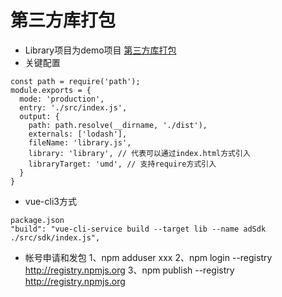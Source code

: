 # 第三方库打包
  + Library项目为demo项目 [第三方库打包](./Library/webpack.library.js "第三方库打包")
  + 关键配置
  ```
  const path = require('path');
  module.exports = {
    mode: 'production',
    entry: './src/index.js',
    output: {
      path: path.resolve(__dirname, './dist'),
      externals: ['lodash'],
      fileName: 'library.js',
      library: 'library', // 代表可以通过index.html方式引入
      libraryTarget: 'umd', // 支持require方式引入
    }
  }
  ```
  + vue-cli3方式
  ```
  package.json
  "build": "vue-cli-service build --target lib --name adSdk ./src/sdk/index.js",
  ```
  + 帐号申请和发包
  1、npm adduser xxx
  2、npm login --registry http://registry.npmjs.org
  3、npm publish --registry http://registry.npmjs.org